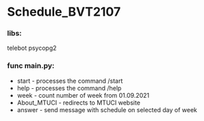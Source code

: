 # Schedule_BVT2107 #
### libs:
telebot
psycopg2

### func main.py:
*	start - processes the command /start
*	help - processes the command /help
*	week - count number of week from 01.09.2021
*	About_MTUCI - redirects to MTUCI website
*	answer - send message with schedule on selected day of week 